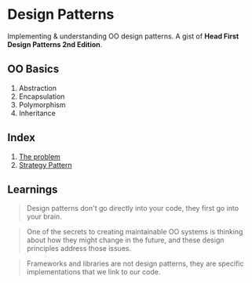 # Design Patterns

Implementing & understanding OO design patterns. 
A gist of **Head First Design Patterns 2nd Edition**.

## OO Basics

1. Abstraction
2. Encapsulation
3. Polymorphism
4. Inheritance

## Index

1. [The problem](./problem#problem)
2. [Strategy Pattern](./strategy-pattern#strategy-pattern)

## Learnings

> Design patterns don't go directly into your code, 
> they first go into your brain.

> One of the secrets to creating maintainable OO systems is 
> thinking about how they might change in the future, and these 
> design principles address those issues.

> Frameworks and libraries are not design patterns, they are 
> specific implementations that we link to our code.